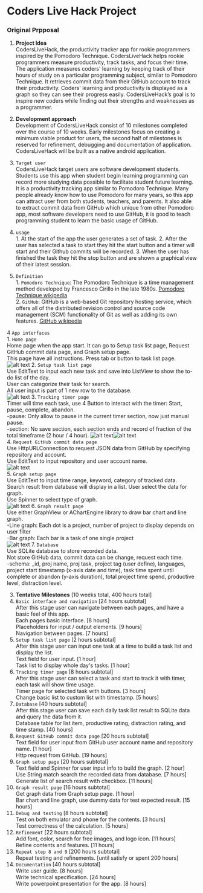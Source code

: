 # Coders Live Hack Project

### Original Prpposal

1. **Project Idea**  
CodersLiveHack, the productivity tracker app for rookie  programmers inspired by the Pomodoro Technique. CodersLiveHack helps rookie  programmers measure productivity, track tasks, and  focus their time.  The application  measures coders' learning by keeping track of their hours  of study on a particular  programming subject, similar to Pomodoro Technique. It retrieves commit data from their GitHub account to track their productivity. Coders' learning and productivity is  displayed as a graph so they can see their progress easily. CodersLiveHack’s  goal is to inspire new coders while finding out their strengths and weaknesses as a programmer.  

2. **Development approach**  
Development of CodersLiveHack consist of 10 milestones completed over the course of 10 weeks. Early milestones focus on creating a minimum viable product for users, the second half of milestones is reserved for refinement, debugging and documentation of application. CodersLiveHack will be built as a native android application.  

  1. `Target user`  
  CodersLiveHack target users are software development students. Students use this app when student begin learning programming can record more studying data possible to facilitate student future learning. It is a productivity tracking app similar to Pomodoro Technique. Many people already know how to use Pomodoro for many years, so this app can attract user from both students, teachers, and parents. It also able to extract commit data from GitHub which unique from other Pomodoro app, most software developers need to use GitHub, it is good to teach programming student to learn the basic usage of GitHub.

  2. `usage`  
    1. At the start of the app the user generates a set of task.
    2. After the user has selected a task to start they hit the start button and a timer will start and their Github commits will be recorded.
    3. When the user has finished the task they hit the stop button and are shown a graphical view of their latest session.

  3. `Definition`  
    1. `Pomodoro Technique`: The Pomodoro Technique is a time management method developed by Francesco Cirillo in the late 1980s. [Pomodoro Technique wikipedia](http://en.wikipedia.org/wiki/Pomodoro_Technique)  
    2. `GitHub`: GitHub is a web-based Git repository hosting service, which offers all of the distributed revision control and source code management (SCM) functionality of Git as well as adding its own features. [GitHub wikipedia](http://en.wikipedia.org/wiki/GitHub)

  4 `App interfaces`  
    1. `Home page`  
    Home page when the app start. It can go to Setup task list page, Request GitHub commit data page, and Graph setup page.  
    This page have all instructions. Press tab or button to task list page.  
    ![alt text](http://hills.ccsf.edu/~yliu192/CodersLiveHack/propose_home.png)
    2. `Setup task list page`  
    Use EditText to input each new task and save into ListView to show the to-do list of the day.  
    User can categorize their task for search.  
    All user input is part of 1 new row to the database.  
    ![alt text](http://hills.ccsf.edu/~yliu192/CodersLiveHack/propose_create.png)
    3. `Tracking timer page`  
    Timer will time each task, use 4 Button to interact with the timer: Start, pause, complete, abandon.  
    -pause: Only allow to pause in the current timer section, now just manual pause.  
    -section: No save section, each section ends and record of fraction of the total timeframe (2 hour / 4 hour).
    ![alt text](http://hills.ccsf.edu/~yliu192/CodersLiveHack/propose_timer.png)![alt text](http://hills.ccsf.edu/~yliu192/CodersLiveHack/propose_assess.png)  
    4. `Request GitHub commit data page`  
    Use HttpURLConnection to request JSON data from GitHub by specifying repository and account.  
    Use EditText to input repository and user account name.  
    ![alt text](http://hills.ccsf.edu/~yliu192/CodersLiveHack/propose_git.png)  
    5. `Graph setup page`  
    Use EditText to input time range, keyword, category of tracked data.  
    Search result from database will display in a list. User select the data for graph.  
    Use Spinner to select type of graph.  
    ![alt text](http://hills.ccsf.edu/~yliu192/CodersLiveHack/propose_graph_filter.png)
    6. `Graph result page`  
    Use either GraphView or AChartEngine library to draw bar chart and line graph.  
    -Line graph: Each dot is a project, number of project to display depends on user filter  
    -Bar graph: Each bar is a task of one single project  
    ![alt text](http://hills.ccsf.edu/~yliu192/CodersLiveHack/propose_graph.png)
    7. `Database`  
    Use SQLite database to store recorded data.  
    Not store GitHub data, commit data can be change, request each time.  
    -schema: _id, proj name, proj task, project tag (user define), languages, project start timestamp (x-axis date and time), task time spent until complete or abandon (y-axis duration), total project time spend, productive level, distraction level.  
      
3. **Tentative Milestones** [10 weeks total, 400 hours total]  
  1. `Basic interface and navigation` [24 hours subtotal]  
  After this stage user can navigate between each pages, and have a basic feel of this app.  
  Each pages basic interface. [8 hours]  
  Placeholders for input / output elements. [9 hours]  
  Navigation between pages. [7 hours]  
  2. `Setup task list page` [2 hours subtotal]  
  After this stage user can input one task at a time to build a task list and display the list.  
  Text field for user input. [1 hour]  
  Task list to display whole day's tasks. [1 hour]  
  3. `Tracking timer page` [8 hours subtotal]  
  After this stage user can select a task and start to track it with timer, each task will show time usage.  
  Timer page for selected task with buttons. [3 hours]  
  Change basic list to custom list with timestamp. [5 hours]  
  4. `Database` [40 hours subtotal]  
  After this stage user can save each daily task list result to SQLite data and query the data from it.  
  Database table for list item, productive rating, distraction rating, and time stamp. [40 hours]  
  5. `Request GitHub commit data page` [20 hours subtotal]  
  Text field for user input from GitHub user account name and repository name. [1 hour]  
  Http request from GitHub. [19 hours]  
  6. `Graph setup page` [20 hours subtotal]  
  Text field and Spinner for user input info to build the graph. [2 hour]  
  Use String match search the recorded data from database. [7 hours]  
  Generate list of search result with checkbox. [11 hours]  
  7. `Graph result page` [16 hours subtotal]  
  Get graph data from Graph setup page. [1 hour]  
  Bar chart and line graph, use dummy data for test expected result. [15 hours]  
  8. `Debug and testing` [8 hours subtotal]  
  Test on both emulator and phone for the contents. [3 hours]  
  Test correctness of the calculation. [5 hours]  
  9. `Refinement` [22 hours subtotal]  
  Add font, color, search for free images, and logo icon. [11 hours]  
  Refine contents and features. [11 hours]  
  10. `Repeat step 8 and 9` [200 hours subtotal]  
  Repeat testing and refinements. [until satisfy or spent 200 hours]  
  11. `Documentation` [40 hours subtotal]  
  Write user guide. [8 hours]  
  Write technical specification. [24 hours]  
  Write powerpoint presentation for the app. [8 hours]  
